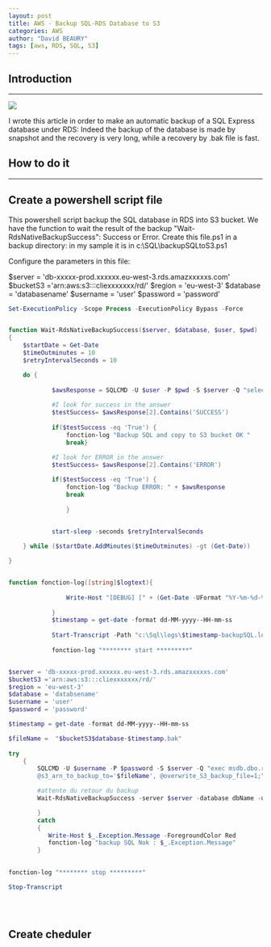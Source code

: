 ```yaml
---
layout: post
title: AWS - Backup SQL-RDS Database to S3
categories: AWS
author: "David BEAURY"
tags: [aws, RDS, SQL, S3] 
---
```

## Introduction
---

<img src="https://cloud-davb.github.io/devops/images/post/2023-01-24-AWS-Backup-SQL-RDS-Database-To-S3-image1.png">

I wrote this article in order to make an automatic backup of a SQL Express database under RDS: Indeed the backup of the database is made by snapshot and the recovery is very long, while a recovery by .bak file is fast. 


## How to do it
---

## Create a powershell script file

This powershell script backup the SQL database in RDS into S3 bucket.
We have the function to wait the result of the backup "Wait-RdsNativeBackupSuccess": Success or Error. 
Create this file.ps1 in a backup directory: in my sample it is in c:\SQL\backupSQLtoS3.ps1

Configure the parameters in this file:

$server = 'db-xxxxx-prod.xxxxxx.eu-west-3.rds.amazxxxxxs.com'
$bucketS3 ='arn:aws:s3:::cliexxxxxxx/rd/'
$region = 'eu-west-3'
$database = 'databasename'
$username = 'user'
$password = 'password'

```Powershell
Set-ExecutionPolicy -Scope Process -ExecutionPolicy Bypass -Force


function Wait-RdsNativeBackupSuccess($server, $database, $user, $pwd)
{
    $startDate = Get-Date
    $timeOutminutes = 10
    $retryIntervalSeconds = 10

    do {
        
            $awsResponse = SQLCMD -U $user -P $pwd -S $server -Q "select top 1 lifecycle from msdb.dbo.rds_fn_task_status(NULL,0) order by task_id desc"
            
            #I look for success in the answer 
            $testSuccess= $awsResponse[2].Contains('SUCCESS')
            
            if($testSuccess -eq 'True') {
                fonction-log "Backup SQL and copy to S3 bucket OK "
                break}
            
            #I look for ERROR in the answer
            $testSuccess= $awsResponse[2].Contains('ERROR')

            if($testSuccess -eq 'True') {
                fonction-log "Backup ERROR: " + $awsResponse 
                break
                
                }

            
            start-sleep -seconds $retryIntervalSeconds

    } while ($startDate.AddMinutes($timeOutminutes) -gt (Get-Date))

}


function fonction-log([string]$logtext){
            
                Write-Host "[DEBUG] [" + (Get-Date -UFormat "%Y-%m-%d-%T") + "] [$logtext]"
            
            }
            $timestamp = get-date -format dd-MM-yyyy--HH-mm-ss
            
            Start-Transcript -Path "c:\Sql\logs\$timestamp-backupSQL.log"
			
			fonction-log "******** start *********"


$server = 'db-xxxxx-prod.xxxxxx.eu-west-3.rds.amazxxxxxs.com'
$bucketS3 ='arn:aws:s3:::cliexxxxxxx/rd/'
$region = 'eu-west-3'
$database = 'databsename'
$username = 'user'
$password = 'password'

$timestamp = get-date -format dd-MM-yyyy--HH-mm-ss

$fileName =  "$bucketS3$database-$timestamp.bak"
	
try
    {
        SQLCMD -U $username -P $password -S $server -Q "exec msdb.dbo.rds_backup_database @source_db_name='$database', 
        @s3_arn_to_backup_to='$fileName', @overwrite_S3_backup_file=1;"

        #attente du retour du backup
        Wait-RdsNativeBackupSuccess -server $server -database dbName -user $username -pwd $password

        }
        catch
        {
           Write-Host $_.Exception.Message -ForegroundColor Red
		   fonction-log "backup SQL Nok : $_.Exception.Message"
        }
	

fonction-log "******** stop *********"

Stop-Transcript
            

            
```



## Create cheduler


